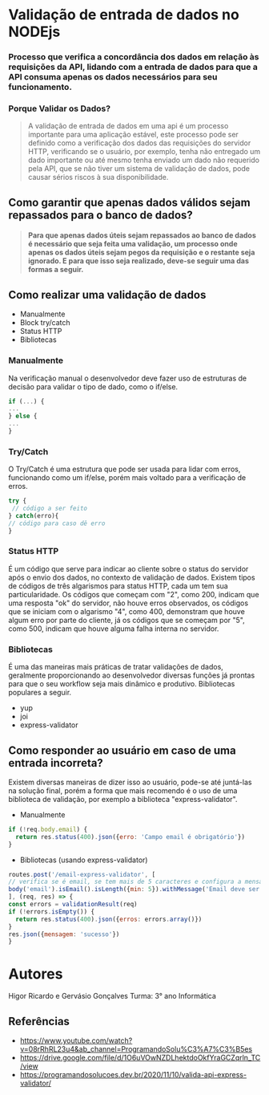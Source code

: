 # Validação de entrada de dados no NODEjs
### Processo que verifica a concordância dos dados em relação às requisições da API, lidando com a entrada de dados para que a API consuma apenas os dados necessários para seu funcionamento.

### Porque Validar os Dados?
> A validação de entrada de dados em uma api é um processo importante para uma aplicação estável, este processo pode ser definido como a verificação dos dados das requisições do servidor HTTP, verificando se o usuário, por exemplo, tenha não entregado um dado importante ou até mesmo tenha enviado um dado não requerido pela API, que se não tiver um sistema de validação de dados, pode causar sérios riscos à sua disponibilidade.

## Como garantir que apenas dados válidos sejam repassados para o banco de dados?
> #### Para que apenas dados úteis sejam repassados ao banco de dados é necessário que seja feita uma validação, um processo onde apenas os dados úteis sejam pegos da requisição e o restante seja ignorado. E para que isso seja realizado, deve-se seguir uma das formas a seguir.

## Como realizar uma validação de dados
- Manualmente
- Block try/catch
- Status HTTP
- Bibliotecas
### Manualmente
Na verificação manual o desenvolvedor deve fazer uso de estruturas de decisão para validar o tipo de dado, como o if/else.
```javascript 
if (...) {
...
} else { 
...
}
```

### Try/Catch
O Try/Catch é uma estrutura que pode ser usada para lidar com erros, funcionando como um if/else, porém mais voltado para a verificação de erros.
```javascript
try {
 // código a ser feito
} catch(erro){
// código para caso dê erro
}
```

### Status HTTP
É um código que serve para indicar ao cliente sobre o status do servidor após o envio dos dados, no contexto de validação de dados. Existem tipos de códigos de três algarismos para status HTTP, cada um tem sua particularidade. Os códigos que começam com "2", como 200, indicam que uma resposta "ok" do servidor, não houve erros observados, os códigos que se iniciam com o algarismo "4", como 400, demonstram que houve algum erro por parte do cliente, já os códigos que se começam por "5", como 500, indicam que houve alguma falha interna no servidor.
### Bibliotecas
É uma das maneiras mais práticas de tratar validações de dados, geralmente proporcionando ao desenvolvedor diversas funções já prontas para que o seu workflow seja mais dinâmico e produtivo. Bibliotecas populares a seguir.
- yup
- joi
- express-validator

## Como responder ao usuário em caso de uma entrada incorreta?
Existem diversas maneiras de dizer isso ao usuário, pode-se até juntá-las na solução final, porém a forma que mais recomendo é o uso de uma biblioteca de validação, por exemplo a biblioteca "express-validator".
- Manualmente
```javascript
if (!req.body.email) {
  return res.status(400).json({erro: 'Campo email é obrigatório'})
}
```
- Bibliotecas (usando express-validator)
```javascript
routes.post('/email-express-validator', [
// verifica se é email, se tem mais de 5 caracteres e configura a mensagem caso dê erro
body('email').isEmail().isLength({min: 5}).withMessage('Email deve ser válido')
], (req, res) => {
const errors = validationResult(req)
if (!errors.isEmpty()) {
  return res.status(400).json({erros: errors.array()})
}
res.json({mensagem: 'sucesso'})
}

```

# Autores
Higor Ricardo e Gervásio Gonçalves
Turma: 3° ano Informática

## Referências
- https://www.youtube.com/watch?v=08rRhRL23u4&ab_channel=ProgramandoSolu%C3%A7%C3%B5es
- https://drive.google.com/file/d/1O6uVOwNZDLhektdoOkfYraGCZqrln_TC/view
- https://programandosolucoes.dev.br/2020/11/10/valida-api-express-validator/
